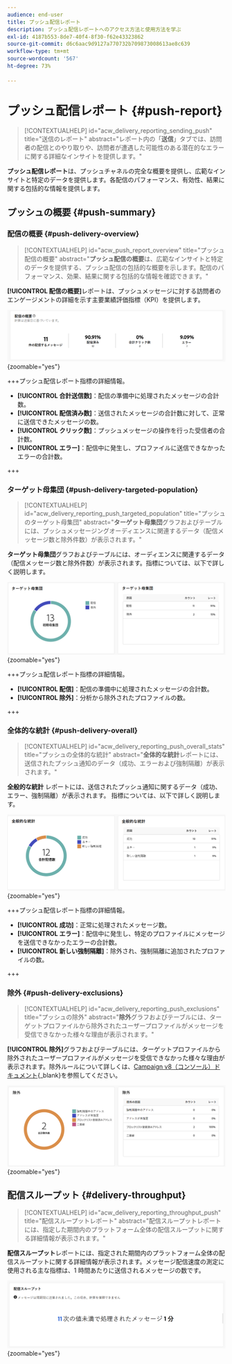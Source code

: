 ```yaml
---
audience: end-user
title: プッシュ配信レポート
description: プッシュ配信レポートへのアクセス方法と使用方法を学ぶ
exl-id: 4187b553-8de7-40f4-8f30-f62e43323862
source-git-commit: d6c6aac9d9127a770732b709873008613ae8c639
workflow-type: tm+mt
source-wordcount: '567'
ht-degree: 73%

---
```


# プッシュ配信レポート {#push-report}

>[!CONTEXTUALHELP]
>id="acw_delivery_reporting_sending_push"
>title="送信のレポート"
>abstract="レポート内の「**送信**」タブでは、訪問者の配信とのやり取りや、訪問者が遭遇した可能性のある潜在的なエラーに関する詳細なインサイトを提供します。"

**プッシュ配信レポート**&#x200B;は、プッシュチャネルの完全な概要を提供し、広範なインサイトと特定のデータを提供します。各配信のパフォーマンス、有効性、結果に関する包括的な情報を提供します。

## プッシュの概要 {#push-summary}

### 配信の概要 {#push-delivery-overview}

>[!CONTEXTUALHELP]
>id="acw_push_report_overview"
>title="プッシュ配信の概要"
>abstract="**プッシュ配信の概要**&#x200B;は、広範なインサイトと特定のデータを提供する、プッシュ配信の包括的な概要を示します。配信のパフォーマンス、効果、結果に関する包括的な情報を確認できます。"

**[!UICONTROL 配信の概要]**&#x200B;レポートは、プッシュメッセージに対する訪問者のエンゲージメントの詳細を示す主要業績評価指標（KPI）を提供します。

![ このスクリーンショットは、プッシュメッセージに対する訪問者のエンゲージメントに関する KPI を提供する、配信の概要レポートを示します。](assets/reporting_push_3.png){zoomable="yes"}

+++プッシュ配信レポート指標の詳細情報。

* **[!UICONTROL 合計送信数]**：配信の準備中に処理されたメッセージの合計数。
* **[!UICONTROL 配信済み数]**：送信されたメッセージの合計数に対して、正常に送信できたメッセージの数。
* **[!UICONTROL クリック数]**：プッシュメッセージの操作を行った受信者の合計数。
* **[!UICONTROL エラー]**：配信中に発生し、プロファイルに送信できなかったエラーの合計数。

+++

### ターゲット母集団 {#push-delivery-targeted-population}

>[!CONTEXTUALHELP]
>id="acw_delivery_reporting_push_targeted_population"
>title="プッシュのターゲット母集団"
>abstract="**ターゲット母集団**&#x200B;グラフおよびテーブルには、プッシュメッセージングオーディエンスに関連するデータ（配信メッセージ数と除外件数）が表示されます。"

**ターゲット母集団**&#x200B;グラフおよびテーブルには、オーディエンスに関連するデータ（配信メッセージ数と除外件数）が表示されます。指標については、以下で詳しく説明します。

![ このスクリーンショットは、配信するメッセージと除外に関するデータを表示するターゲット母集団グラフとテーブルを示しています。](assets/reporting_push_4.png){zoomable="yes"}

+++プッシュ配信レポート指標の詳細情報。

* **[!UICONTROL 配信]**：配信の準備中に処理されたメッセージの合計数。
* **[!UICONTROL 除外]**：分析から除外されたプロファイルの数。

+++

### 全体的な統計 {#push-delivery-overall}

>[!CONTEXTUALHELP]
>id="acw_delivery_reporting_push_overall_stats"
>title="プッシュの全体的な統計"
>abstract="**全体的な統計**&#x200B;レポートには、送信されたプッシュ通知のデータ（成功、エラーおよび強制隔離）が表示されます。"

**全般的な統計** レポートには、送信されたプッシュ通知に関するデータ（成功、エラー、強制隔離）が表示されます。 指標については、以下で詳しく説明します。

![ このスクリーンショットは、全体的な統計レポートを示しています。ここには、送信されたプッシュ通知の成功、エラーおよび強制隔離に関するデータが表示されます。](assets/reporting_push_5.png){zoomable="yes"}

+++プッシュ配信レポート指標の詳細情報。

* **[!UICONTROL 成功]**：正常に処理されたメッセージ数。
* **[!UICONTROL エラー]**：配信中に発生し、特定のプロファイルにメッセージを送信できなかったエラーの合計数。
* **[!UICONTROL 新しい強制隔離]**：除外され、強制隔離に追加されたプロファイルの数。

+++

### 除外 {#push-delivery-exclusions}

>[!CONTEXTUALHELP]
>id="acw_delivery_reporting_push_exclusions"
>title="プッシュの除外"
>abstract="**除外**&#x200B;グラフおよびテーブルには、ターゲットプロファイルから除外されたユーザープロファイルがメッセージを受信できなかった様々な理由が表示されます。"

**[!UICONTROL 除外]**&#x200B;グラフおよびテーブルには、ターゲットプロファイルから除外されたユーザープロファイルがメッセージを受信できなかった様々な理由が表示されます。除外ルールについて詳しくは、[Campaign v8（コンソール）ドキュメント](https://experienceleague.adobe.com/docs/campaign/campaign-v8/send/failures/delivery-failures.html?lang=ja#push-error-types){_blank}を参照してください。

![ このスクリーンショットは、除外されたユーザープロファイルがメッセージを受信できない理由を示す、除外のグラフとテーブルを示しています。](assets/reporting_push_6.png){zoomable="yes"}

## 配信スループット {#delivery-throughput}

>[!CONTEXTUALHELP]
>id="acw_delivery_reporting_throughput_push"
>title="配信スループットレポート"
>abstract="配信スループットレポートには、指定した期間内のプラットフォーム全体の配信スループットに関する詳細情報が表示されます。"

**配信スループット**&#x200B;レポートには、指定された期間内のプラットフォーム全体の配信スループットに関する詳細情報が表示されます。メッセージ配信速度の測定に使用される主な指標は、1 時間あたりに送信されるメッセージの数です。

![ このスクリーンショットは、配信スループットレポートを表示します。このレポートには、指定した期間内のプラットフォームのメッセージ配信速度に関する詳細が示されます。](assets/reporting_push_2.png){zoomable="yes"}